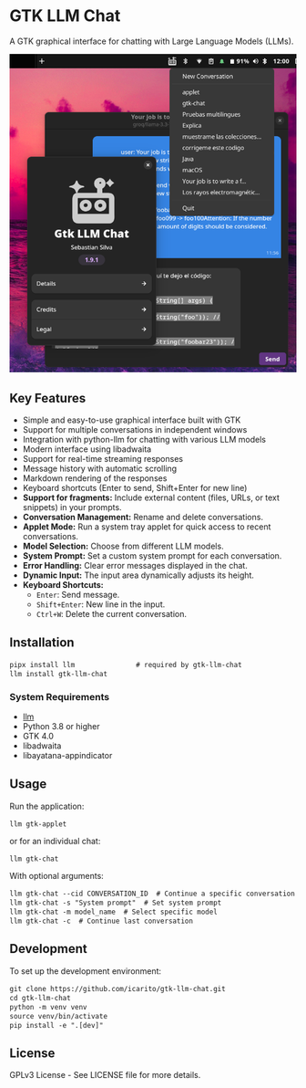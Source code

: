 # GTK LLM Chat

A GTK graphical interface for chatting with Large Language Models (LLMs).

![screenshot](./docs/screenshot01.png)

## Key Features

- Simple and easy-to-use graphical interface built with GTK
- Support for multiple conversations in independent windows
- Integration with python-llm for chatting with various LLM models
- Modern interface using libadwaita
- Support for real-time streaming responses
- Message history with automatic scrolling
- Markdown rendering of the responses
- Keyboard shortcuts (Enter to send, Shift+Enter for new line)
- **Support for fragments:** Include external content (files, URLs, or text snippets) in your prompts.
- **Conversation Management:** Rename and delete conversations.
- **Applet Mode:** Run a system tray applet for quick access to recent conversations.
- **Model Selection:** Choose from different LLM models.
- **System Prompt:** Set a custom system prompt for each conversation.
- **Error Handling:** Clear error messages displayed in the chat.
- **Dynamic Input:** The input area dynamically adjusts its height.
- **Keyboard Shortcuts:**
    - `Enter`: Send message.
    - `Shift+Enter`: New line in the input.
    - `Ctrl+W`: Delete the current conversation.

## Installation

```
pipx install llm               # required by gtk-llm-chat
llm install gtk-llm-chat
```

### System Requirements

- [llm](https://llm.datasette.io/en/stable/)
- Python 3.8 or higher
- GTK 4.0
- libadwaita
- libayatana-appindicator

## Usage

Run the application:
```
llm gtk-applet
```

or for an individual chat:
```
llm gtk-chat
```

With optional arguments:
```
llm gtk-chat --cid CONVERSATION_ID  # Continue a specific conversation
llm gtk-chat -s "System prompt"  # Set system prompt
llm gtk-chat -m model_name  # Select specific model
llm gtk-chat -c  # Continue last conversation
```

## Development

To set up the development environment:
```
git clone https://github.com/icarito/gtk-llm-chat.git
cd gtk-llm-chat
python -m venv venv
source venv/bin/activate
pip install -e ".[dev]"
```

## License

GPLv3 License - See LICENSE file for more details.
